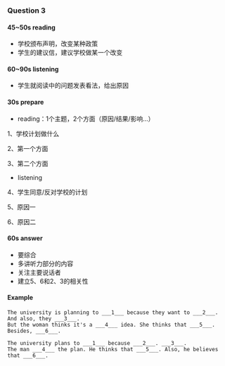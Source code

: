 ### Question 3
#### 45~50s reading
- 学校颁布声明，改变某种政策
- 学生的建议信，建议学校做某一个改变

#### 60~90s listening
- 学生就阅读中的问题发表看法，给出原因

#### 30s prepare
- reading：1个主题，2个方面（原因/结果/影响...）

1、学校计划做什么

2、第一个方面

3、第二个方面

- listening

4、学生同意/反对学校的计划

5、原因一

6、原因二

#### 60s answer
- 要综合
- 多讲听力部分的内容
- 关注主要说话者
- 建立5、6和2、3的相关性

#### Example
~~~
The university is planning to ___1___ because they want to ___2___. And also, they ___3___. 
But the woman thinks it's a ___4___ idea. She thinks that ___5___. Besides, ___6___.
~~~

~~~
The university plans to ___1___ because ___2___. ___3___.
The man ___4___ the plan. He thinks that ___5___. Also, he believes that ___6___.
~~~
